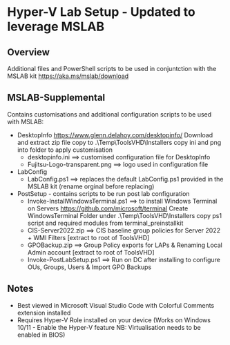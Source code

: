 # Hyper-V Lab Setup - Updated to leverage MSLAB
## Overview
 Additional files and PowerShell scripts to be used in conjuntction with the MSLAB kit https://aka.ms/mslab/download

## MSLAB-Supplemental
 Contains customisations and additional configuration scripts to be used with MSLAB:
 * DesktopInfo https://www.glenn.delahoy.com/desktopinfo/
     Download and extract zip file copy to .\Temp\ToolsVHD\Installers copy ini and png into folder to apply customisation
   * desktopinfo.ini ==> customised configuration file for DesktopInfo
   * Fujitsu-Logo-transparent.png ==> logo used in configuration file  
 * LabConfig
   * LabConfig.ps1 ==> replaces the default LabConfig.ps1 provided in the MSLAB kit (rename orginal before replacing)
 * PostSetup - contains scripts to be run post lab configuration
   * Invoke-InstallWindowsTerminal.ps1 ==> to install Windows Terminal on Servers https://github.com/microsoft/terminal
     Create WindowsTerminal Folder under .\Temp\ToolsVHD\Installers copy ps1 script and required modules from terminal_preinstallkit
   * CIS-Server2022.zip ==> CIS baseline group policies for Server 2022 + WMI Filters [extract to root of ToolsVHD]
   * GPOBackup.zip ==> Group Policy exports for LAPs & Renaming Local Admin account [extract to root of ToolsVHD]
   * Invoke-PostLabSetup.ps1 ==> Run on DC after installing to configure OUs, Groups, Users & Import GPO Backups





## Notes
 * Best viewed in Microsoft Visual Studio Code with Colorful Comments extension installed
 * Requires Hyper-V Role installed on your device (Works on Windows 10/11 - Enable the Hyper-V feature NB: Virtualisation needs to be enabled in BIOS)
